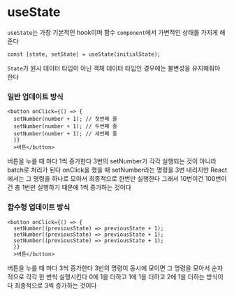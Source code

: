# useState

`useState`는 가장 기본적인 hook이며 함수 `component`에서 가변적인 상태를 가지게 해준다

```
const [state, setState] = useState(initialState);
```

`State`가 원시 데이터 타입이 아닌 객체 데이터 타입인 경우에는 불변성을 유지해줘야 한다

### 일반 업데이트 방식

```
<button onClick={() => {
  setNumber(number + 1); // 첫번째 줄
  setNumber(number + 1); // 두번쨰 줄
  setNumber(number + 1); // 세번째 줄
  }}
  >버튼</button>
```

버튼을 누를 때 마다 1씩 증가한다
3번의 setNumber가 각각 실행되는 것이 아니라 batch로 처리가 된다
onClick을 했을 때 setNumber라는 명령을 3번 내리지만 React에서는 그 명령을 하나로 모아서 최종적으로 한번만 실행한다
그래서 10번이건 100번이건 총 1번만 실행하기 때문에 1씩 증가하는 것이다

### 함수형 업데이트 방식

```
<button onClick={() => {
  setNumber((previousState) => previousState + 1);
  setNumber((previousState) => previousState + 1);
  setNumber((previousState) => previousState + 1);
  }}
  >버튼</button>
```

버튼을 누를 때 마다 3씩 증가한다
3번의 명령이 동시에 모이면 그 명령을 모아서 순차적으로 각각 한 번씩 실행시킨다
0에 1을 더하고 1에 1을 더하고 2에 1을 더하는 방식이다
최종적으로 3씩 증가하는 것이다
